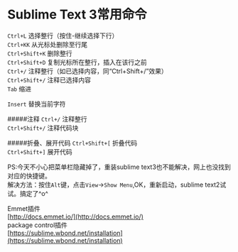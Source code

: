 <h1>Sublime Text 3常用命令</h1>

`Ctrl+L`           选择整行（按住-继续选择下行）                           
`Ctrl+KK`          从光标处删除至行尾                                      
`Ctrl+Shift+K`     删除整行     
`Ctrl+Shift+D`     复制光标所在整行，插入在该行之前     
`Ctrl+/`           注释整行（如已选择内容，同“Ctrl+Shift+/”效果）        
`Ctrl+Shift+/`     注释已选择内容    
`Tab`              缩进    
    
`Insert`           替换当前字符    

#####注释
`Ctrl+/`			注释整行			
`Ctrl+Shift+/`		注释代码块			

#####折叠、展开代码
`Ctrl+Shift+[`		折叠代码			
`Ctrl+Shift+]`		展开代码			



PS:今天不小心把菜单栏隐藏掉了，重装sublime text3也不能解决，网上也没找到对应的快捷键。      
解决方法：按住`Alt`键，点击`View`->`Show Menu`,OK，重新启动，sublime text2试试。搞定了^o^     

Emmet插件       
[http://docs.emmet.io/](http://docs.emmet.io/)      
package control插件     
[https://sublime.wbond.net/installation](https://sublime.wbond.net/installation)

